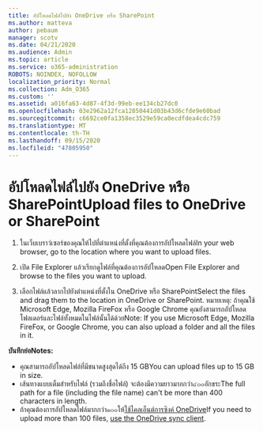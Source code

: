```yaml
---
title: อัปโหลดไฟล์ไปยัง OneDrive หรือ SharePoint
ms.author: matteva
author: pebaum
manager: scotv
ms.date: 04/21/2020
ms.audience: Admin
ms.topic: article
ms.service: o365-administration
ROBOTS: NOINDEX, NOFOLLOW
localization_priority: Normal
ms.collection: Adm_O365
ms.custom: ''
ms.assetid: a016fa63-4d87-4f3d-99eb-ee134cb27dc0
ms.openlocfilehash: 03e2962a12fca12850441d03b43d6cfde9e60bad
ms.sourcegitcommit: c6692ce0fa1358ec3529e59ca0ecdfdea4cdc759
ms.translationtype: MT
ms.contentlocale: th-TH
ms.lasthandoff: 09/15/2020
ms.locfileid: "47805950"
---
```

# <a name="upload-files-to-onedrive-or-sharepoint"></a><span data-ttu-id="42788-102">อัปโหลดไฟล์ไปยัง OneDrive หรือ SharePoint</span><span class="sxs-lookup"><span data-stu-id="42788-102">Upload files to OneDrive or SharePoint</span></span>

1. <span data-ttu-id="42788-103">ในเว็บเบราว์เซอร์ของคุณให้ไปที่ตำแหน่งที่ตั้งที่คุณต้องการอัปโหลดไฟล์</span><span class="sxs-lookup"><span data-stu-id="42788-103">In your web browser, go to the location where you want to upload files.</span></span>
    
2. <span data-ttu-id="42788-104">เปิด File Explorer แล้วเรียกดูไฟล์ที่คุณต้องการอัปโหลด</span><span class="sxs-lookup"><span data-stu-id="42788-104">Open File Explorer and browse to the files you want to upload.</span></span>
    
3. <span data-ttu-id="42788-105">เลือกไฟล์แล้วลากไปยังตำแหน่งที่ตั้งใน OneDrive หรือ SharePoint</span><span class="sxs-lookup"><span data-stu-id="42788-105">Select the files and drag them to the location in OneDrive or SharePoint.</span></span> <span data-ttu-id="42788-106">หมายเหตุ: ถ้าคุณใช้ Microsoft Edge, Mozilla FireFox หรือ Google Chrome คุณยังสามารถอัปโหลดโฟลเดอร์และไฟล์ทั้งหมดในไฟล์นั้นได้ด้วย</span><span class="sxs-lookup"><span data-stu-id="42788-106">Note: If you use Microsoft Edge, Mozilla FireFox, or Google Chrome, you can also upload a folder and all the files in it.</span></span>
    
<span data-ttu-id="42788-107">**บันทึกย่อ**</span><span class="sxs-lookup"><span data-stu-id="42788-107">**Notes:**</span></span>
- <span data-ttu-id="42788-108">คุณสามารถอัปโหลดไฟล์ที่มีขนาดสูงสุดได้ถึง 15 GB</span><span class="sxs-lookup"><span data-stu-id="42788-108">You can upload files up to 15 GB in size.</span></span> 
- <span data-ttu-id="42788-109">เส้นทางแบบเต็มสำหรับไฟล์ (รวมถึงชื่อไฟล์) จะต้องมีความยาวมากกว่า๔๐๐อักขระ</span><span class="sxs-lookup"><span data-stu-id="42788-109">The full path for a file (including the file name) can't be more than 400 characters in length.</span></span> 
- <span data-ttu-id="42788-110">ถ้าคุณต้องการอัปโหลดไฟล์มากกว่า๑๐๐ให้[ใช้ไคลเอ็นต์การซิงค์ OneDrive](https://go.microsoft.com/fwlink/?linkid=866427)</span><span class="sxs-lookup"><span data-stu-id="42788-110">If you need to upload more than 100 files, [use the OneDrive sync client](https://go.microsoft.com/fwlink/?linkid=866427).</span></span> 
  

